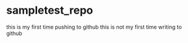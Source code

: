 # sampletest_repo
this is my first time pushing to github 
this is not my first time writing to github 

